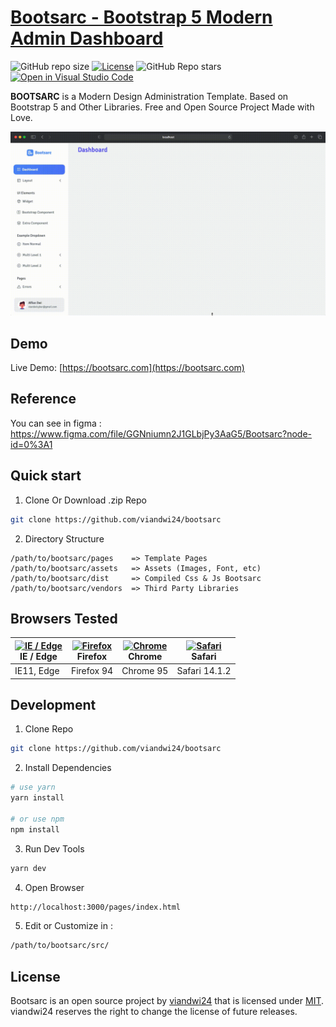 # [Bootsarc - Bootstrap 5 Modern Admin Dashboard](https://github.com/viandwi24/bootsarc)

![GitHub repo size](https://img.shields.io/github/repo-size/viandwi24/bootsarc)
[![License](https://img.shields.io/github/license/viandwi24/bootsarc.svg)](LICENSE)
![GitHub Repo stars](https://img.shields.io/github/stars/viandwi24/bootsarc?label=repo%20stars)
[![Open in Visual Studio Code](https://open.vscode.dev/badges/open-in-vscode.svg)](https://open.vscode.dev/viandwi24/bootsarc)

**BOOTSARC** is a Modern Design Administration Template. Based on Bootstrap 5 and Other Libraries. Free and Open Source Project Made with Love.

![Preview](https://github.com/viandwi24/bootsarc/blob/main/assets/images/screenshots/preview.gif?raw=true)

## Demo
Live Demo: [https://bootsarc.com](https://bootsarc.com)

## Reference
You can see in figma : \
https://www.figma.com/file/GGNniumn2J1GLbjPy3AaG5/Bootsarc?node-id=0%3A1

## Quick start
1. Clone Or Download .zip Repo
```bash
git clone https://github.com/viandwi24/bootsarc
```
2. Directory Structure
```
/path/to/bootsarc/pages    => Template Pages
/path/to/bootsarc/assets   => Assets (Images, Font, etc)
/path/to/bootsarc/dist     => Compiled Css & Js Bootsarc
/path/to/bootsarc/vendors  => Third Party Libraries
```

## Browsers Tested

| [<img src="https://raw.githubusercontent.com/alrra/browser-logos/master/src/edge/edge_48x48.png" alt="IE / Edge" width="24px" height="24px" />](http://godban.github.io/browsers-support-badges/)<br/>IE / Edge | [<img src="https://raw.githubusercontent.com/alrra/browser-logos/master/src/firefox/firefox_48x48.png" alt="Firefox" width="24px" height="24px" />](http://godban.github.io/browsers-support-badges/)<br/>Firefox | [<img src="https://raw.githubusercontent.com/alrra/browser-logos/master/src/chrome/chrome_48x48.png" alt="Chrome" width="24px" height="24px" />](http://godban.github.io/browsers-support-badges/)<br/>Chrome | [<img src="https://raw.githubusercontent.com/alrra/browser-logos/master/src/safari/safari_48x48.png" alt="Safari" width="24px" height="24px" />](http://godban.github.io/browsers-support-badges/)<br/>Safari |
| --------- | --------- | --------- | --------- |
| IE11, Edge | Firefox 94 | Chrome 95 | Safari 14.1.2 |


## Development
1. Clone Repo
```bash
git clone https://github.com/viandwi24/bootsarc
```
2. Install Dependencies
```bash
# use yarn
yarn install

# or use npm
npm install
```
3. Run Dev Tools
```bash
yarn dev
```
4. Open Browser
```bash
http://localhost:3000/pages/index.html
```
5. Edit or Customize in :
```bash
/path/to/bootsarc/src/
```

## License
Bootsarc is an open source project by [viandwi24](https://www.github.com/viandwi24) that is licensed under [MIT](LICENSE).
viandwi24 reserves the right to change the license of future releases.